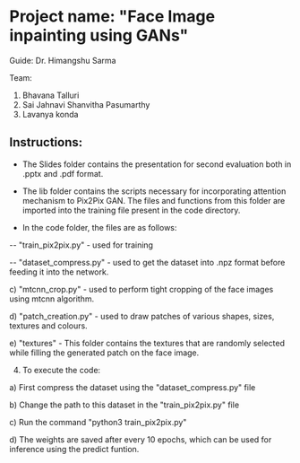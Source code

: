 # Project name: "Face Image inpainting using GANs"

Guide: Dr. Himangshu Sarma


Team:

1. Bhavana Talluri
2. Sai Jahnavi Shanvitha Pasumarthy
3. Lavanya konda




## Instructions:

- The Slides folder contains the presentation for second evaluation both in .pptx and .pdf format.

- The lib folder contains the scripts necessary for incorporating attention mechanism to Pix2Pix GAN. The files and functions from this folder are imported into the training file present in the code directory.

- In the code folder, the files are as follows:

-- "train_pix2pix.py" - used for training

-- "dataset_compress.py" - used to get the dataset into .npz format before feeding it into the network.

c) "mtcnn_crop.py" - used to perform tight cropping of the face images using mtcnn algorithm.

d) "patch_creation.py" - used to draw patches of various shapes, sizes, textures and colours. 

e) "textures" - This folder contains the textures that are randomly selected while filling the generated patch on the face image.

4. To execute the code:

a) First compress the dataset using the "dataset_compress.py" file

b) Change the path to this dataset in the "train_pix2pix.py" file

c) Run the command "python3 train_pix2pix.py"

d) The weights are saved after every 10 epochs, which can be used for inference using the predict funtion.

